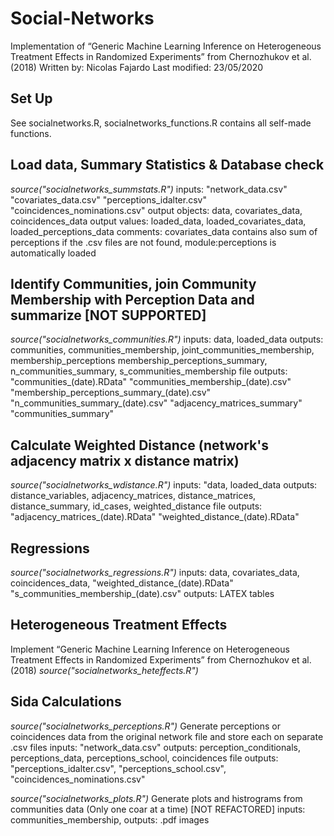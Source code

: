 # Social-Networks
Implementation of “Generic Machine Learning Inference on Heterogeneous Treatment Effects in Randomized Experiments” from Chernozhukov et al. (2018)
Written by: Nicolas Fajardo
Last modified: 23/05/2020

## Set Up

See socialnetworks.R, socialnetworks_functions.R contains all self-made functions.

## Load data, Summary Statistics & Database check 
*source("socialnetworks_summstats.R")*
inputs: "network_data.csv" "covariates_data.csv" "perceptions_idalter.csv" "coincidences_nominations.csv"
output objects: data, covariates_data, coincidences_data
output values: loaded_data, loaded_covariates_data, loaded_perceptions_data
comments: covariates_data contains also sum of perceptions if the .csv files are not found, module:perceptions is automatically loaded

## Identify Communities, join Community Membership with Perception Data and summarize [NOT SUPPORTED]
*source("socialnetworks_communities.R")*
inputs: data, loaded_data
outputs: communities, communities_membership, joint_communities_membership, membership_perceptions membership_perceptions_summary, n_communities_summary, s_communities_membership
file outputs: "communities_(date).RData" "communities_membership_(date).csv" "membership_perceptions_summary_(date).csv" "n_communities_summary_(date).csv" "adjacency_matrices_summary" "communities_summary"

## Calculate Weighted Distance (network's adjacency matrix x distance matrix)
*source("socialnetworks_wdistance.R")*
inputs: "data, loaded_data
outputs: distance_variables, adjacency_matrices, distance_matrices, distance_summary, id_cases, weighted_distance
file outputs: "adjacency_matrices_(date).RData" "weighted_distance_(date).RData"

## Regressions
*source("socialnetworks_regressions.R")*
inputs: data, covariates_data, coincidences_data, "weighted_distance_(date).RData" "s_communities_membership_(date).csv"
outputs: LATEX tables

## Heterogeneous Treatment Effects
Implement “Generic Machine Learning Inference on Heterogeneous Treatment Effects in Randomized Experiments” from Chernozhukov et al. (2018)
*source("socialnetworks_heteffects.R")*

## Sida Calculations

*source("socialnetworks_perceptions.R")*
Generate perceptions or coincidences data from the original network file and store each on separate .csv files
inputs: "network_data.csv"
outputs: perception_conditionals, perceptions_data, perceptions_school, coincidences
file outputs: "perceptions_idalter.csv", "perceptions_school.csv", "coincidences_nominations.csv"

*source("socialnetworks_plots.R")*
Generate plots and histrograms from communities data (Only one coar at a time) [NOT REFACTORED]
inputs: communities_membership,
outputs: .pdf images
